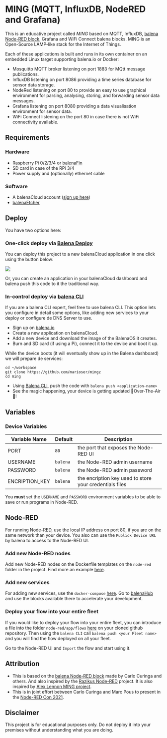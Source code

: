 # MING (MQTT, InfluxDB, NodeRED and Grafana)

This is an educative project called *MING* based on MQTT, InfluxDB, [balena Node-RED block](https://github.com/balenablocks/balena-node-red), Grafana and WiFi Connect balena blocks. MING is an Open-Source LAMP-like stack for the Internet of Things.

Each of these applications is built and runs in its own container on an embedded Linux target supporting balena.io or Docker:

* Mosquitto MQTT broker listening on port 1883 for MQtt message publications.
* InfluxDB listening on port 8086 providing a time series database for sensor data storage.
* NodeRed listening on port 80 to provide an easy to use graphical environment for parsing, analysing, storing, and forwarding sensor data messages.
* Grafana listening on port 8080 providing a data visualisation environment for sensor data.
* WiFi Connect listening on the port 80 in case there is not WiFi connectivity available.


## Requirements

### Hardware

* Raspberry Pi 0/2/3/4 or [balenaFin](https://www.balena.io/fin/)
* SD card in case of the RPi 3/4
* Power supply and (optionally) ethernet cable

### Software

* A balenaCloud account ([sign up here](https://dashboard.balena-cloud.com/))
* [balenaEtcher](https://balena.io/etcher)


## Deploy

You have two options here:

### One-click deploy via [Balena Deploy](https://www.balena.io/docs/learn/deploy/deploy-with-balena-button/)

You can deploy this project to a new balenaCloud application in one click using the button below:

[![](https://balena.io/deploy.svg)](https://dashboard.balena-cloud.com/deploy?repoUrl=https://github.com/marioser/mingz)

Or, you can create an application in your balenaCloud dashboard and balena push this code to it the traditional way.

### In-control deploy via [balena CLI](https://www.balena.io/docs/reference/balena-cli/)

If you are a balena CLI expert, feel free to use balena CLI. This option lets you configure in detail some options, like adding new services to your deploy or configure de DNS Server to use.

- Sign up on [balena.io](https://dashboard.balena.io/signup)
- Create a new application on balenaCloud.
- Add a new device and download the image of the BalenaOS it creates.
- Burn and SD card (if using a Pi), connect it to the device and boot it up.

While the device boots (it will eventually show up in the Balena dashboard) we will prepare de services:

```
cd ~/workspace
git clone https://github.com/marioser/mingz
cd ming
```

- Using [Balena CLI](https://www.balena.io/docs/reference/cli/), push the code with `balena push <application-name>`
- See the magic happening, your device is getting updated 🌟Over-The-Air🌟!


## Variables

### Device Variables

Variable Name | Default | Description
------------ | ------------- | -------------
PORT | `80` | the port that exposes the Node-RED UI
USERNAME | `balena` | the Node-RED admin username
PASSWORD | `balena` | the Node-RED admin password
ENCRIPTION_KEY | `balena` | the encription key used to store your credentials files

You **must** set the `USERNAME` and `PASSWORD` environment variables to be able to save or run programs in Node-RED.  


## Node-RED

For running Node-RED, use the local IP address on port 80, if you are on the same network than your device. You also can use the `Publick Device URL` by balena to access to the Node-RED UI.

### Add new Node-RED nodes

Add new Node-RED nodes on the Dockerfile templates on the `node-red` folder in the project. Find more an example [here](https://github.com/mpous/ming/blob/3c2e5eac92d7be3b643ca4fe6d29d0aefd533832/node-red/Dockerfile.raspberrypi4-64#L11).

### Add new services

For adding new services, use the `docker-compose` [here](https://github.com/mpous/ming/blob/master/docker-compose.yml). Go to [balenaHub](https://hub.balena.io) and use the blocks available there to accelerate your development.

### Deploy your flow into your entire fleet

If you would like to deploy your flow into your entire fleet, you can introduce a file into the folder `node-red/app/flows` [here](https://github.com/mpous/ming/tree/master/node-red/app/flows) on your cloned github repository. Then using the `balena CLI` call `balena push <your Fleet name>` and you will find the flow deployed on all your fleet.

Go to the Node-RED UI and `Import` the flow and start using it.



## Attribution

- This is based on the [balena Node-RED block](https://github.com/balenablocks/balena-node-red) made by Carlo Curinga and others. And also inspired by the [Razikus Node-RED](https://github.com/Razikus/balena-nodered) project. It is also inspired by [Alex Lennon MING project](https://github.com/DynamicDevices/ming).
- This is in joint effort between Carlo Curinga and Marc Pous to present in the [Node-RED Con 2021](https://nodered.jp/noderedcon2021/index-en.html).

## Disclaimer

This project is for educational purposes only. Do not deploy it into your premises without understanding what you are doing. 
